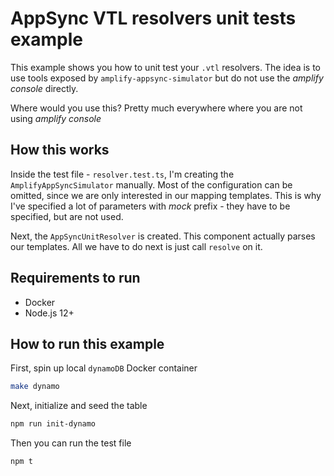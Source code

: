 # AppSync VTL resolvers unit tests example

This example shows you how to unit test your `.vtl` resolvers.
The idea is to use tools exposed by `amplify-appsync-simulator` but do not use the _amplify console_ directly.

Where would you use this? Pretty much everywhere where you are not using _amplify console_

## How this works

Inside the test file - `resolver.test.ts`, I'm creating the `AmplifyAppSyncSimulator` manually. Most of the configuration can be omitted, since we are only interested in our mapping templates.
This is why I've specified a lot of parameters with _mock_ prefix - they have to be specified, but are not used.

Next, the `AppSyncUnitResolver` is created. This component actually parses our templates. All we have to do next is just call `resolve` on it.

## Requirements to run

- Docker
- Node.js 12+

## How to run this example

First, spin up local `dynamoDB` Docker container

```bash
make dynamo
```

Next, initialize and seed the table

```bash
npm run init-dynamo
```

Then you can run the test file

```bash
npm t
```
